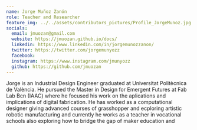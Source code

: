 ```yaml
---
name: Jorge Muñoz Zanón
role: Teacher and Researcher
feature_img: ../../assets/contributors_pictures/Profile_JorgeMunoz.jpg
socials:
  email: jmuozan@gmail.com
  website: https://jmuozan.github.io/docs/
  linkedin: https://www.linkedin.com/in/jorgemunozzanon/
  twitter: https://twitter.com/jorgemunyozz
  facebook:
  instagram: https://www.instagram.com/jmunyozz
  github: https://github.com/jmuozan
---
```


Jorge is an Industrial Design Engineer graduated at Universitat Politècnica de València. He pursued the Master in Design for Emergent Futures at Fab Lab Bcn (IAAC) where he focused his work on the aplications and implications of digital fabrication. He has worked as a computational designer giving advanced courses of grasshopper and ecploring artistic robotic manufacturing and currently he works as a teacher in vocational schools also exploring how to bridge the gap of maker education and 